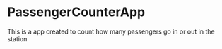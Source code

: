 # PassengerCounterApp
 This is a app created to count how many passengers go in or out in the station
